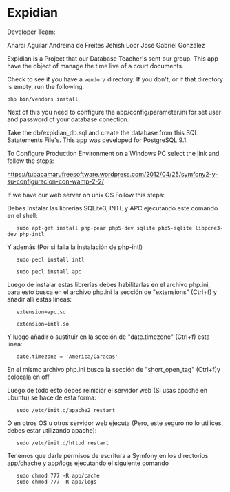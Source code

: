 Expidian
========

Developer Team:

Anarai Aguilar
Andreina de Freites
Jehish Loor
José Gabriel González

Expidian is a Project that our Database Teacher's sent our group. 
This app have the object of manage the time live of a court documents.

Check to see if you have a ``vendor/`` directory. If you don't, or if that directory is empty, run the following:

    php bin/vendors install

Next of this you need to configure the app/config/parameter.ini for set user and password of your database conection.

Take the db/expidian_db.sql and create the database from this SQL Satatements File's. This app was developed for PostgreSQL 9.1.

To Configure Production Environment on a Windows PC select the link and follow the steps:

https://tupacamarufreesoftware.wordpress.com/2012/04/25/symfony2-y-su-configuracion-con-wamp-2-2/

If we have our web server on unix OS Follow this steps:

Debes Instalar las librerías SQLite3, INTL y APC ejecutando este comando en el shell:

       sudo apt-get install php-pear php5-dev sqlite php5-sqlite libpcre3-dev php-intl

Y además (Por si falla la instalación de php-intl)

       sudo pecl install intl

       sudo pecl install apc

Luego de instalar estas librerías debes habilitarlas en el archivo php.ini, para esto busca en el archivo php.ini la sección de "extensions" (Ctrl+f) y añadir allí estas líneas:

       extension=apc.so

       extension=intl.so

Y luego añadir o sustituir en la sección de "date.timezone" (Ctrl+f) esta línea:

       date.timezone = 'America/Caracas'

En el mismo archivo php.ini busca la sección de "short_open_tag" (Ctrl+f)y colocala en off

Luego de todo esto debes reiniciar el servidor web (Si usas apache en ubuntu) se hace de esta forma:

       sudo /etc/init.d/apache2 restart

O en otros OS u otros servidor web ejecuta (Pero, este seguro no lo utilices, debes estar utilizando apache):

       sudo /etc/init.d/httpd restart 

Tenemos que darle permisos de escritura a Symfony en los directorios app/chache y app/logs ejecutando el siguiente comando

       sudo chmod 777 -R app/cache
       sudo chmod 777 -R app/logs

